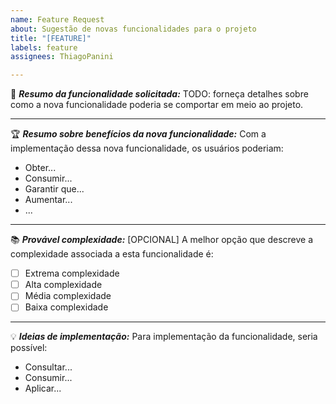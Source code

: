 ```yaml
---
name: Feature Request
about: Sugestão de novas funcionalidades para o projeto
title: "[FEATURE]"
labels: feature
assignees: ThiagoPanini

---
```


:rocket: **_Resumo da funcionalidade solicitada:_**
TODO: forneça detalhes sobre como a nova funcionalidade poderia se comportar em meio ao projeto.
___
:trophy: **_Resumo sobre benefícios da nova funcionalidade:_**
Com a implementação dessa nova funcionalidade, os usuários poderiam: 
* Obter...
* Consumir...
* Garantir que...
* Aumentar...
* ...
___
:books: **_Provável complexidade:_** [OPCIONAL]
A melhor opção que descreve a complexidade associada a esta funcionalidade é:
- [ ] Extrema complexidade
- [ ] Alta complexidade
- [ ] Média complexidade
- [ ] Baixa complexidade
___
:bulb: **_Ideias de implementação:_**
Para implementação da funcionalidade, seria possível:
- Consultar...
- Consumir...
- Aplicar...
